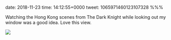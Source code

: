 date: 2018-11-23
time: 14:12:55+0000
tweet: 1065971460123107328
%%%

Watching the Hong Kong scenes from The Dark Knight while looking out my window was a good idea. Love this view.

![](DssXQuKXQAARpEj.jpg)
